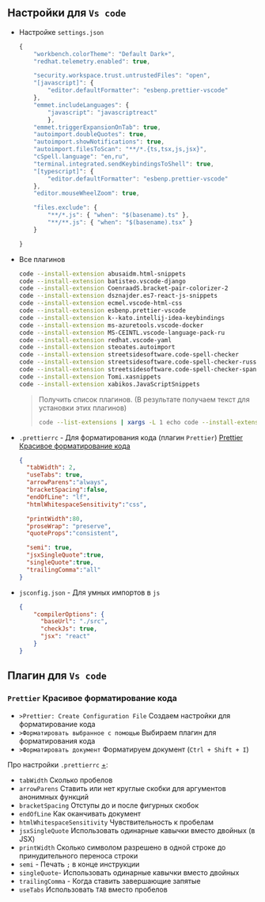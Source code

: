 ## Настройки для `Vs code`

- Настройке `settings.json`

    ```js
	{
		"workbench.colorTheme": "Default Dark+",
		"redhat.telemetry.enabled": true,

		"security.workspace.trust.untrustedFiles": "open",
		"[javascript]": {
			"editor.defaultFormatter": "esbenp.prettier-vscode"
		},
		"emmet.includeLanguages": {
			"javascript": "javascriptreact"
			},
		"emmet.triggerExpansionOnTab": true,
		"autoimport.doubleQuotes": true,
		"autoimport.showNotifications": true,
		"autoimport.filesToScan": "**/*.{ts,tsx,js,jsx}",
		"cSpell.language": "en,ru",
		"terminal.integrated.sendKeybindingsToShell": true,
		"[typescript]": {
			"editor.defaultFormatter": "esbenp.prettier-vscode"
		},
		"editor.mouseWheelZoom": true,

		"files.exclude": {
			"**/*.js": { "when": "$(basename).ts" },
			"**/**.js": { "when": "$(basename).tsx" }
		}

	}
    ```

- Все плагинов

    ```bash
    code --install-extension abusaidm.html-snippets
    code --install-extension batisteo.vscode-django
    code --install-extension CoenraadS.bracket-pair-colorizer-2
    code --install-extension dsznajder.es7-react-js-snippets
    code --install-extension ecmel.vscode-html-css
    code --install-extension esbenp.prettier-vscode
    code --install-extension k--kato.intellij-idea-keybindings
    code --install-extension ms-azuretools.vscode-docker
    code --install-extension MS-CEINTL.vscode-language-pack-ru
    code --install-extension redhat.vscode-yaml
    code --install-extension steoates.autoimport
    code --install-extension streetsidesoftware.code-spell-checker
    code --install-extension streetsidesoftware.code-spell-checker-russian
    code --install-extension streetsidesoftware.code-spell-checker-spanish
    code --install-extension Tomi.xasnippets
    code --install-extension xabikos.JavaScriptSnippets
    ```

    > Получить список плагинов. (В результате получаем текст для установки этих плагинов)
    >
    > ```bash
    > code --list-extensions | xargs -L 1 echo code --install-extension
    > ```

- `.prettierrc` - Для форматирования кода (плагин `Prettier`) [Prettier Красивое форматирование кода](Vs%20code.md#Prettier%20Красивое%20форматирование%20кода)

    ```json
    {
      "tabWidth": 2,
      "useTabs": true,
      "arrowParens":"always",
      "bracketSpacing":false,
      "endOfLine": "lf",
      "htmlWhitespaceSensitivity":"css",

      "printWidth":80,
      "proseWrap": "preserve",
      "quoteProps":"consistent",

      "semi": true,
      "jsxSingleQuote":true,
      "singleQuote":true,
      "trailingComma":"all"
    }
    ```

- `jsconfig.json` - Для умных импортов в `js`

    ```json
    {
    	"compilerOptions": {
    	  "baseUrl": "./src",
    	  "checkJs": true,
    	  "jsx": "react"
    	}
    }
    ```

## Плагин для `Vs code`

### `Prettier` Красивое форматирование кода

- `>Prettier: Create Configuration File` Создаем настройки для форматирование кода
- `>Форматировать выбранное с помощью` Выбираем плагин для форматирования кода
- `>Форматировать документ` Форматируем документ (`Ctrl + Shift + I`)

Про настройки `.prettierrc` [+](https://prettier.io/docs/en/options.html):

- `tabWidth` Сколько пробелов
- `arrowParens` Ставить или нет круглые скобки для аргументов анонимных функций
- `bracketSpacing` Отступы до и после фигурных скобок
- `endOfLine` Как оканчивать документ
- `htmlWhitespaceSensitivity` Чувствительность к пробелам
- `jsxSingleQuote` Использовать одинарные кавычки вместо двойных (в JSX)
- `printWidth` Сколько символом разрешено в одной строке до принудительного переноса строки
- `semi` - Печать `;` в конце инструкции
- `singleQuote`- Использовать одинарные кавычки вместо двойных
- `trailingComma` - Когда ставить завершающие запятые
- `useTabs` Использовать `TAB` вместо пробелов
